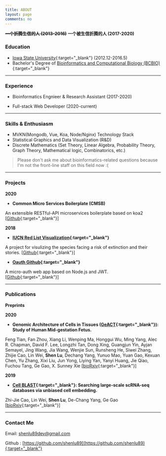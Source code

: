 ```yaml
---
title: ABOUT
layout: page
comments: no
---
```


<del><strong>一个折腾生信的人 (2013-2016)</strong></del> **一个被生信折腾的人 (2017-2020)**

### Education

- [Iowa State University](https://www.iastate.edu/){:target="_blank"} (2012.12-2016.5)
- Bachelor's Degree of [Bioinformatics and Computational Biology (BCBIO)](https://catalog.iastate.edu/azcourses/bcbio/){:target="_blank"} 

----
### Experience

- Bioinformatics Engnieer & Research Assistant (2017-2020)

- Full-stack Web Developer (2020-current)

----

### Skills & Enthusiasm

- MVKN(Mongodb, Vue, Koa, Node/Nginx) Technology Stack
- Statistical Graphics and Data Visualization (R&D)
- Discrete Mathematics (Set Theory, Linear Algebra, Probability Theory, Graph Theory, Mathematical logic, Combinatorics, etc.)

>Please don't ask me about bioinformatics-related questions because I'm not the front-line staff on this field now :(

----

### Projects

**2020**

- **Common Micro Services Boilerplate (CMSB)**

An extensible RESTful-API microservices boilerplate based on koa2 [[Github](https://github.com/shenlu89/common-micro-services-boilerplate){:target="_blank"}] 

**2018**

- **[IUCN Red List Visualization](https://shenlu89.github.io/iucn-red-list-visualization/){:target="_blank"}**

A project for visulizing the species facing a risk of extinction and their stories. [[Github](https://github.com/shenlu89/iucn-red-list-visualization){:target="_blank"}]

- **[Oauth Github](https://infinite-bayou-58459.herokuapp.com){:target="_blank"}**

A micro-auth web app based on Node.js and JWT. [[Github](https://github.com/shenlu89/oauth-github){:target="_blank"}]

----

### Publications


**Preprints**

**2020**

- **Genomic Architecture of Cells in Tissues ([GeACT](http://geact.gao-lab.org){:target="_blank"}): Study of Human Mid-gestation Fetus.** 

Feng Tian, Fan Zhou, Xiang Li, Wenping Ma, Honggui Wu, Ming Yang, Alec R. Chapman, David F. Lee, Longzhi Tan, Dong Xing, Guangjun Yin, Ayjan Semayel, Jing Wang, Jia Wang, Wenjie Sun, Runsheng He, Siwei Zhang, Zhijie Cao, Lin Wei, **Shen Lu**, Dechang Yang, Yunuo Mao, Yuan Gao, Kexuan Chen, Yu Zhang, Xixi Liu, Jun Yong, Liying Yan, Yanyi Huang, Jie Qiao, Fuchou Tang, Ge Gao, X. Sunney Xie [[bioRxiv](https://www.biorxiv.org/content/10.1101/2020.04.12.038000v1){:target="_blank"}]

**2019**

- **[Cell BLAST](https://cblast.gao-lab.org){:target="_blank"}: Searching large-scale scRNA-seq databases via unbiased cell embedding.** 

Zhi-Jie Cao, Lin Wei, **Shen Lu**, De-Chang Yang, Ge Gao [[bioRxiv](https://doi.org/10.1101/587360){:target="_blank"}]


----

### Contact Me

Email: [shenlu89dev@gmail.com](mailto:shenlu89dev@gmail.com)

Github : [https://github.com/shenlu89](https://github.com/shenlu89){:target="_blank"}